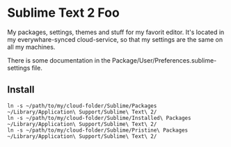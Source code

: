 # Sublime Text 2 Foo

My packages, settings, themes and stuff for my favorit editor. It's located in my everywhare-synced cloud-service, so that my settings are the same on all my machines.

There is some documentation in the Package/User/Preferences.sublime-settings file.

## Install

```
ln -s ~/path/to/my/cloud-folder/Sublime/Packages ~/Library/Application\ Support/Sublime\ Text\ 2/
ln -s ~/path/to/my/cloud-folder/Sublime/Installed\ Packages ~/Library/Application\ Support/Sublime\ Text\ 2/
ln -s ~/path/to/my/cloud-folder/Sublime/Pristine\ Packages ~/Library/Application\ Support/Sublime\ Text\ 2/
```
